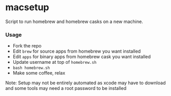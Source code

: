 macsetup
=========

Script to run homebrew and homebrew casks on a new machine.

### Usage
* Fork the repo
* Edit `brew` for source apps from homebrew you want installed
* Edit `apps` for binary apps from homebrew cask you want installed
* Update username at top of `homebrew.sh`
* `bash homebrew.sh`
* Make some coffee, relax

Note: Setup may not be entirely automated as xcode may have to download and some tools may need a root password to be installed 
